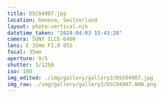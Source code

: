 ```yaml
---
title: DSC04987.jpg
location: Geneva, Switzerland
layout: photo-vertical.njk
datetime_taken: "2024:04:03 15:43:28"
camera: SONY ILCE-6400
lens: E 35mm F1.8 OSS
focal: 35mm
aperture: 9/5
shutter: 1/1250
iso: 100
img_edited: ./img/gallery/gallery3/DSC04987.jpg
img_raw: ./img/gallery/gallery3/DSC04987.ARW.png
---
```

